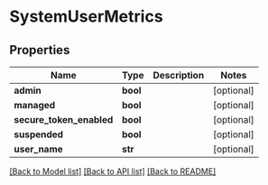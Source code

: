 # SystemUserMetrics

## Properties
Name | Type | Description | Notes
------------ | ------------- | ------------- | -------------
**admin** | **bool** |  | [optional] 
**managed** | **bool** |  | [optional] 
**secure_token_enabled** | **bool** |  | [optional] 
**suspended** | **bool** |  | [optional] 
**user_name** | **str** |  | [optional] 

[[Back to Model list]](../README.md#documentation-for-models) [[Back to API list]](../README.md#documentation-for-api-endpoints) [[Back to README]](../README.md)

